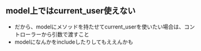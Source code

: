 ## model上ではcurrent_user使えない
- だから、modelにメソッドを持たせてcurrent_userを使いたい場合は、コントローラーから引数で渡すこと
- modelになんかをincludeしたりしてもええんかも
